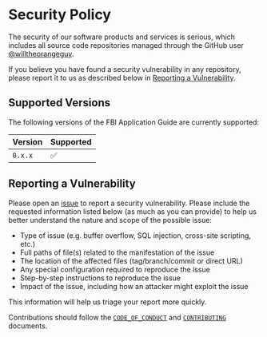 # Security Policy

The security of our software products and services is serious, which includes all source code repositories managed through the GitHub user [@willtheorangeguy](https://github.com/willtheorangeguy/).

If you believe you have found a security vulnerability in any repository, please report it to us as described below in [Reporting a Vulnerability](#reporting-a-vulnerability).

## Supported Versions

The following versions of the FBI Application Guide are currently supported:

| Version | Supported          |
| ------- | ------------------ |
| `0.x.x` | :white_check_mark: |

## Reporting a Vulnerability

Please open an [issue](https://github.com/willtheorangeguy/FBI-Application-Guide/issues/new) to report a security vulnerability. Please include the requested information listed below (as much as you can provide) to help us better understand the nature and scope of the possible issue:

* Type of issue (e.g. buffer overflow, SQL injection, cross-site scripting, etc.)
* Full paths of file(s) related to the manifestation of the issue
* The location of the affected files (tag/branch/commit or direct URL)
* Any special configuration required to reproduce the issue
* Step-by-step instructions to reproduce the issue
* Impact of the issue, including how an attacker might exploit the issue

This information will help us triage your report more quickly.

Contributions should follow the [`CODE_OF_CONDUCT`](CODE_OF_CONDUCT.md) and [`CONTRIBUTING`](CONTRIBUTING.md) documents.
